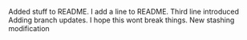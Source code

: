 Added stuff to README.
I add a line to README.
Third line introduced
Adding branch updates.
I hope this wont break things.
New stashing modification